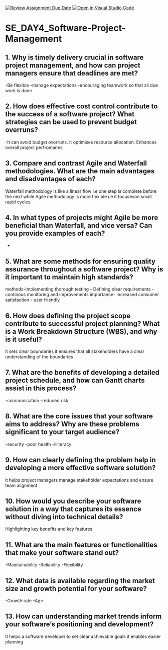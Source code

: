 [![Review Assignment Due Date](https://classroom.github.com/assets/deadline-readme-button-22041afd0340ce965d47ae6ef1cefeee28c7c493a6346c4f15d667ab976d596c.svg)](https://classroom.github.com/a/9pw6JKcu)
[![Open in Visual Studio Code](https://classroom.github.com/assets/open-in-vscode-2e0aaae1b6195c2367325f4f02e2d04e9abb55f0b24a779b69b11b9e10269abc.svg)](https://classroom.github.com/online_ide?assignment_repo_id=18952888&assignment_repo_type=AssignmentRepo)
# SE_DAY4_Software-Project-Management
## 1. Why is timely delivery crucial in software project management, and how can project managers ensure that deadlines are met?
-Be flexible
-manage expectations
-encouraging teamwork so that all due work is done
## 2. How does effective cost control contribute to the success of a software project? What strategies can be used to prevent budget overruns?
-It can avoid budget overruns. It optimises resource allocation. Enhances overall project perfromanes
## 3. Compare and contrast Agile and Waterfall methodologies. What are the main advantages and disadvantages of each?
Waterfall methodology is like a linear flow i.e one step is complete before the next while Agile methodology is more flexible i.e it focuseson small rapid cycles.
## 4. In what types of projects might Agile be more beneficial than Waterfall, and vice versa? Can you provide examples of each?
-
## 5. What are some methods for ensuring quality assurance throughout a software project? Why is it important to maintain high standards?
methods-Implementing thorough testing
       - Defining clear requirements
       -continous monitoring and improvements
importance- increased consumer satisfaction
          - user friendly
## 6. How does defining the project scope contribute to successful project planning? What is a Work Breakdown Structure (WBS), and why is it useful?
it sets clear boundaries
it ensures that all stakeholders have a clear understanding of the boundaries
## 7. What are the benefits of developing a detailed project schedule, and how can Gantt charts assist in this process?
-communication
-reduced risk
## 8. What are the core issues that your software aims to address? Why are these problems significant to your target audience?
-security
-poor health
-illiteracy
## 9. How can clearly defining the problem help in developing a more effective software solution?
it helps project managers manage stakeholder expectations and ensure team alignment
## 10. How would you describe your software solution in a way that captures its essence without diving into technical details?
Highlighting key benefits and key features
## 11. What are the main features or functionalities that make your software stand out?
-Maintainability
-Reliability
-Flexibility
## 12. What data is available regarding the market size and growth potential for your software?
-Growth rate
-Age
## 13. How can understanding market trends inform your software’s positioning and development?
It helps a software developer to set clear achievable goals
it enables easier planning
